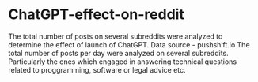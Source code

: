 # ChatGPT-effect-on-reddit
The total number of posts on several subreddits were analyzed to determine the effect of launch of ChatGPT.
Data source - pushshift.io
The total number of posts per day were analyzed on several subreddits. Particularly the ones which engaged in answering technical questions related to proggramming, software or legal advice etc.
